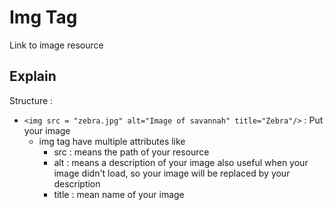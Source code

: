 # Img Tag
Link to image resource

## Explain
Structure :
- `<img src = "zebra.jpg" alt="Image of savannah" title="Zebra"/>` : Put your image 
    - img tag have multiple attributes like 
        - src : means the path of your resource
        - alt : means a description of your image also useful when your image didn't load, so your image will be replaced by your description
        - title : mean name of your image